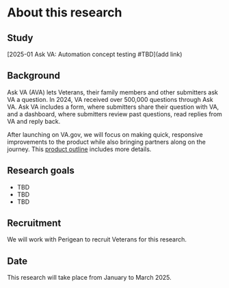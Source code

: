 # About this research

## Study
[2025-01 Ask VA: Automation concept testing #TBD](add link)

## Background
Ask VA (AVA) lets Veterans, their family members and other submitters ask VA a question. In 2024, VA received over 500,000 questions through Ask VA. Ask VA includes a form, where submitters share their question with VA, and a dashboard, where submitters review past questions, read replies from VA and reply back.

After launching on VA.gov, we will focus on making quick, responsive improvements to the product while also bringing partners along on the journey. This [product outline](https://github.com/department-of-veterans-affairs/va.gov-team/blob/master/products/ask-va/product/Product%20outline.md) includes more details.

## Research goals
* TBD
* TBD
* TBD

## Recruitment
We will work with Perigean to recruit Veterans for this research.

## Date
This research will take place from January to March 2025.
